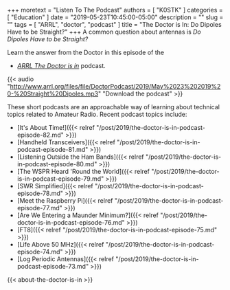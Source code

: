 +++
moretext = "Listen To The Podcast"
authors = [ "K0STK" ]
categories = [ "Education" ]
date = "2019-05-23T10:45:00-05:00"
description = ""
slug = ""
tags = [ "ARRL", "doctor", "podcast" ]
title = "The Doctor is In: Do Dipoles Have to be Straight?"
+++
A common question about antennas is
*Do Dipoles Have to be Straight?*

Learn the answer from the Doctor
in this episode of the
* [*ARRL The Doctor is in*](http://www.arrl.org/doctor/) podcast. 
<!--more-->

{{< audio "http://www.arrl.org/files/file/DoctorPodcast/2019/May%2023%202019%20-%20Straight%20Dipoles.mp3" "Download the podcast" >}}

These short podcasts are an approachable way of learning about technical
topics related to Amateur Radio. Recent podcast topics include:

* [It's About Time!]({{< relref "/post/2019/the-doctor-is-in-podcast-episode-82.md" >}})
* [Handheld Transceivers]({{< relref "/post/2019/the-doctor-is-in-podcast-episode-81.md" >}})
* [Listening Outside the Ham Bands]({{< relref "/post/2019/the-doctor-is-in-podcast-episode-80.md" >}})
* [The WSPR Heard 'Round the World]({{< relref "/post/2019/the-doctor-is-in-podcast-episode-79.md" >}})
* [SWR Simplified]({{< relref "/post/2019/the-doctor-is-in-podcast-episode-78.md" >}})
* [Meet the Raspberry Pi]({{< relref "/post/2019/the-doctor-is-in-podcast-episode-77.md" >}})
* [Are We Entering a Maunder Minimum?]({{< relref "/post/2019/the-doctor-is-in-podcast-episode-76.md" >}})
* [FT8]({{< relref "/post/2019/the-doctor-is-in-podcast-episode-75.md" >}})
* [Life Above 50 MHz]({{< relref "/post/2019/the-doctor-is-in-podcast-episode-74.md" >}})
* [Log Periodic Antennas]({{< relref "/post/2019/the-doctor-is-in-podcast-episode-73.md" >}})

{{< about-the-doctor-is-in >}}
